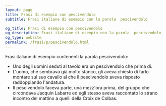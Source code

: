 ```yaml
---
layout: page
title: Frasi di esempio con pescivendolo 
subtitle: Frasi italiane di esempio con la parola  pescivendolo

og_title: Frasi di esempio con pescivendolo 
og_description: Frasi italiane di esempio con la parola  pescivendolo
og_type: website
permalink: /frasi/p/pescivendolo.html
---
```


Frasi italiane di esempio contenenti la parola pescivendolo:


- Uno degli uomini seduti al tavolo era un pescivendolo che prima di.
- L'uomo, che sembrava già molto stanco, gli aveva chiesto di farlo montare sul suo cavallo al che il pescivendolo aveva risposto raddoppiando l'andatura.
- Il pescivendolo faceva parte, una mezz'ora prima, del gruppo che circondava Jacquin Labarre ed egli stesso aveva raccontato lo strano incontro del mattino a quelli della Croix de Colbas.
